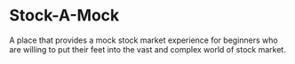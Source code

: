 # Stock-A-Mock
A place that provides a mock stock market experience for beginners who are willing to put their feet into the vast and complex world of stock market.
